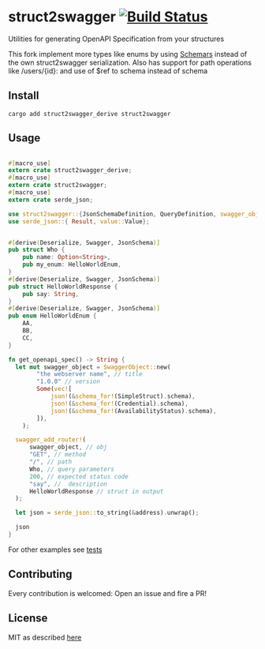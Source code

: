 # struct2swagger [![Build Status](https://travis-ci.org/allevo/struct2swagger.svg?branch=master)](https://travis-ci.org/allevo/struct2swagger)

Utilities for generating OpenAPI Specification from your structures

This fork implement more types like enums by using [Schemars](https://crates.io/crates/schemars) instead of the own struct2swagger serialization.
Also has support for path operations like /users/{id}: and use of $ref to schema instead of schema
## Install
```
cargo add struct2swagger_derive struct2swagger
```

## Usage

```rust

#[macro_use]
extern crate struct2swagger_derive;
#[macro_use]
extern crate struct2swagger;
#[macro_use]
extern crate serde_json;

use struct2swagger::{JsonSchemaDefinition, QueryDefinition, swagger_object::SwaggerObject};
use serde_json::{ Result, value::Value};


#[derive(Deserialize, Swagger, JsonSchema)]
pub struct Who {
    pub name: Option<String>,
    pub my_enum: HelloWorldEnum,
}
#[derive(Deserialize, Swagger, JsonSchema)]
pub struct HelloWorldResponse {
    pub say: String,
}
#[derive(Deserialize, Swagger, JsonSchema)]
pub enum HelloWorldEnum {
    AA,
    BB,
    CC,
}

fn get_openapi_spec() -> String {
  let mut swagger_object = SwaggerObject::new(
        "the webserver name", // title
        "1.0.0" // version
        Some(vec![
            json!(&schema_for!(SimpleStruct).schema),
            json!(&schema_for!(Credential).schema),
            json!(&schema_for!(AvailabilityStatus).schema),
        ]),
    );

  swagger_add_router!(
      swagger_object, // obj
      "GET", // method
      "/", // path
      Who, // query parameters
      200, // expected status code
      "say", //  description
      HelloWorldResponse // struct in output
  );

  let json = serde_json::to_string(&address).unwrap();

  json
}
```

For other examples see [tests](./struct2swagger_derive/tests/swagger.rs)

## Contributing

Every contribution is welcomed: Open an issue and fire a PR!

## License

MIT as described [here](./LICENSE)
